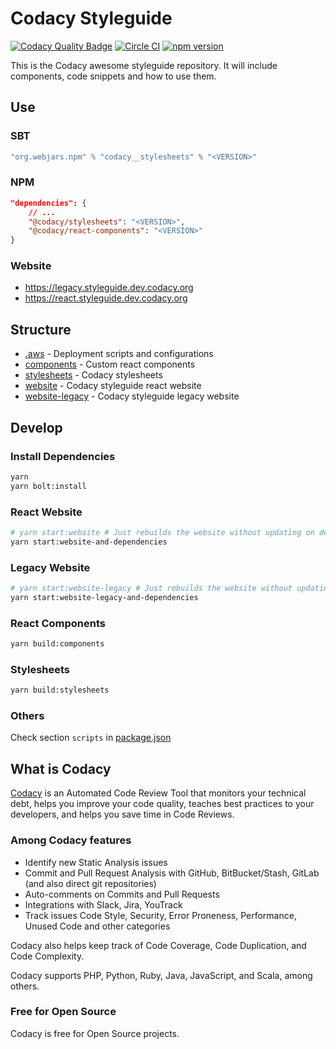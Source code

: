 # Codacy Styleguide

[![Codacy Quality Badge](https://api.codacy.com/project/badge/Grade/2610c28e63ba4f5d9c0c697dca040f7c)](https://www.codacy.com/app/Codacy/styleguide?utm_source=github.com&amp;utm_medium=referral&amp;utm_content=codacy/styleguide&amp;utm_campaign=Badge_Grade)
[![Circle CI](https://circleci.com/gh/codacy/styleguide.svg?style=svg)](https://circleci.com/gh/codacy/styleguide)
[![npm version](http://img.shields.io/npm/v/@codacy/stylesheets.svg?style=flat)](https://npmjs.org/package/@codacy/stylesheets "View this project on npm")

This is the Codacy awesome styleguide repository.
It will include components, code snippets and how to use them.

## Use

### SBT

```scala
"org.webjars.npm" % "codacy__stylesheets" % "<VERSION>"
```

### NPM

```json
"dependencies": {
    // ...
    "@codacy/stylesheets": "<VERSION>",
    "@codacy/react-components": "<VERSION>"
}
```

### Website

- https://legacy.styleguide.dev.codacy.org
- https://react.styleguide.dev.codacy.org

## Structure

- [.aws](./.aws) - Deployment scripts and configurations
- [components](./components) - Custom react components
- [stylesheets](./stylesheets) - Codacy stylesheets
- [website](./website) - Codacy styleguide react website
- [website-legacy](./website-legacy) - Codacy styleguide legacy website

## Develop

### Install Dependencies

```sh
yarn
yarn bolt:install
```

### React Website

```sh
# yarn start:website # Just rebuilds the website without updating on dependency changes
yarn start:website-and-dependencies
```

### Legacy Website

```sh
# yarn start:website-legacy # Just rebuilds the website without updating on dependency changes
yarn start:website-legacy-and-dependencies
```

### React Components

```sh
yarn build:components
```

### Stylesheets

```sh
yarn build:stylesheets
```

### Others

Check section `scripts` in [package.json](./package.json)

## What is Codacy

[Codacy](https://www.codacy.com/) is an Automated Code Review Tool that monitors your technical debt,
helps you improve your code quality, teaches best practices to your developers, and helps you save time in Code Reviews.

### Among Codacy features

- Identify new Static Analysis issues
- Commit and Pull Request Analysis with GitHub, BitBucket/Stash, GitLab (and also direct git repositories)
- Auto-comments on Commits and Pull Requests
- Integrations with Slack, Jira, YouTrack
- Track issues Code Style, Security, Error Proneness, Performance, Unused Code and other categories

Codacy also helps keep track of Code Coverage, Code Duplication, and Code Complexity.

Codacy supports PHP, Python, Ruby, Java, JavaScript, and Scala, among others.

### Free for Open Source

Codacy is free for Open Source projects.
